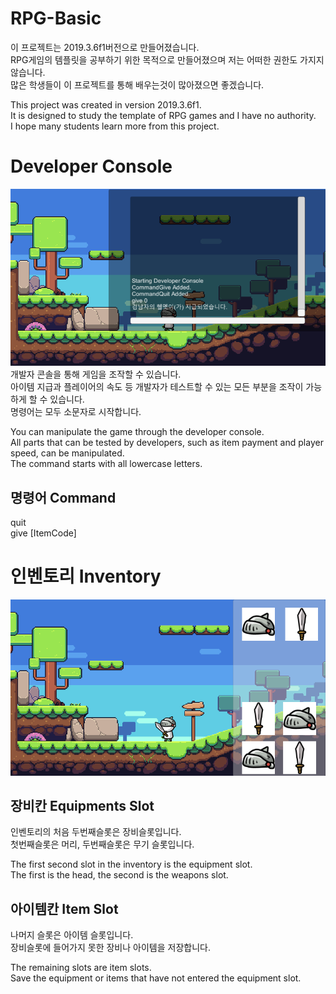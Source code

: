 # RPG-Basic

이 프로젝트는 2019.3.6f1버전으로 만들어졌습니다.<br>
RPG게임의 템플릿을 공부하기 위한 목적으로 만들어졌으며 저는 어떠한 권한도 가지지 않습니다.<br>
많은 학생들이 이 프로젝트를 통해 배우는것이 많아졌으면 좋겠습니다.<br>

This project was created in version 2019.3.6f1.<br>
It is designed to study the template of RPG games and I have no authority.<br>
I hope many students learn more from this project.

# Developer Console
![Console](./Images/Console.png) <br>
개발자 콘솔을 통해 게임을 조작할 수 있습니다.<br>
아이템 지급과 플레이어의 속도 등 개발자가 테스트할 수 있는 모든 부분을 조작이 가능하게 할 수 있습니다.<br>
명령어는 모두 소문자로 시작합니다.<br>

You can manipulate the game through the developer console.<br>
All parts that can be tested by developers, such as item payment and player speed, can be manipulated.<br>
The command starts with all lowercase letters.<br>

## 명령어 Command
quit<br>
give [ItemCode]<br>

# 인벤토리 Inventory
![Inventory](./Images/Inventory.png) <br>

## 장비칸 Equipments Slot
인벤토리의 처음 두번째슬롯은 장비슬롯입니다.<br>
첫번째슬롯은 머리, 두번째슬롯은 무기 슬롯입니다.<br>

The first second slot in the inventory is the equipment slot.<br>
The first is the head, the second is the weapons slot.<br>

## 아이템칸 Item Slot
나머지 슬롯은 아이템 슬롯입니다.<br>
장비슬롯에 들어가지 못한 장비나 아이템을 저장합니다.<br>

The remaining slots are item slots.<br>
Save the equipment or items that have not entered the equipment slot.<br>

